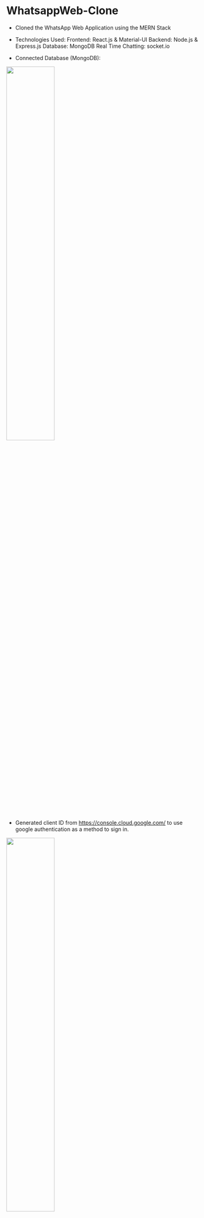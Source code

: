 # WhatsappWeb-Clone
 - Cloned the WhatsApp Web Application using the MERN Stack

 - Technologies Used: 
      Frontend: React.js & Material-UI 
      Backend: Node.js & Express.js 
      Database: MongoDB 
      Real Time Chatting: socket.io

- Connected Database (MongoDB):
<img src="https://user-images.githubusercontent.com/65996001/211464031-eca59086-e1ac-4fef-b32b-d95eb9433c8e.png" width=50% height=50%>

- Generated client ID from https://console.cloud.google.com/ to use google authentication as a method to sign in.
<img src="https://user-images.githubusercontent.com/65996001/211463776-90c462a9-afab-4cde-afe9-e82f78476eb4.png" width=50% height=50%>

- Preview of Login: 
<img src="https://user-images.githubusercontent.com/65996001/211464334-027ed03c-c8fe-4354-93df-354b01f4fd7f.png" width=50% height=50%>

- Preview of New Chat Window:
<img src="https://user-images.githubusercontent.com/65996001/211465328-1afa8544-8faf-4811-871d-37d0c3939279.png" width=50% height=50%>

- Sample image of actual WhatsApp Web:
<img src="https://user-images.githubusercontent.com/65996001/211469638-dd547808-360c-422d-9f73-b8dca1bc169c.png" width=50% height=50%?



